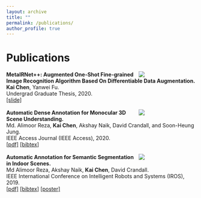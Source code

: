 ```yaml
---
layout: archive
title: ""
permalink: /publications/
author_profile: true
---
```


# Publications

<div class="MetaIRNet++">
	<div style="float:right;width:30%"><img src="https://kaichen1998.github.io/images/pub/MetaIRNet++.jpg"></div>
    <div class="float:left;width:70%">
    <b>MetaIRNet++: Augmented One-Shot Fine-grained Image Recognition Algorithm Based On Differentiable Data Augmentation.</b><br /> <b>Kai Chen</b>, Yanwei Fu.
    <br /> Undergrad Graduate Thesis, 2020.
    <br /> <a href="https://kaichen1998.github.io/files/MetaIRNet++/Slide.pdf">[slide]</a>
	</div>
</div>

<br /> 

<div class="Access2020">
	<div style="float:right;width:30%"><img src="https://kaichen1998.github.io/images/pub/Access2020.png"></div>
    <div class="float:left;width:70%">
    <b>Automatic Dense
Annotation for Monocular 3D Scene Understanding.</b>
	<br /> Md. Alimoor Reza, <b>Kai Chen</b>, Akshay Naik, David Crandall, and Soon-Heung Jung.
    <br /> IEEE Access Journal (IEEE Access), 2020.
	<br /> <a href="https://ieeexplore.ieee.org/stamp/stamp.jsp?arnumber=9052727">[pdf]</a>
	<a href="https://scholar.googleusercontent.com/scholar.bib?q=info:ukzL0yWhjRIJ:scholar.google.com/&output=citation&scisdr=CgWrtq8WEKzwlgQxuG0:AAGBfm0AAAAAXus0oG1e5grTSlvQK7Pz6RDVlIQZ2A-g&scisig=AAGBfm0AAAAAXus0oEUdECOTuf4S1a4JWF5aGQ8QIbNn&scisf=4&ct=citation&cd=-1&hl=en">[bibtex]</a>
	</div>
</div>


<br /> 

<div class="IROS2019">
	<div style="float:right;width:30%"><img src="https://kaichen1998.github.io/images/pub/IROS2019.png"></div>
    <div class="float:left;width:70%">
    <b>Automatic Annotation for Semantic Segmentation in Indoor Scenes.</b>
    <br /> Md Alimoor Reza, Akshay Naik, <b>Kai Chen</b>, David Crandall.
    <br /> IEEE International Conference on Intelligent Robots and Systems (IROS), 2019.
	<br /> <a href="https://www.semanticscholar.org/paper/Automatic-Annotation-for-Semantic-Segmentation-in-Reza-Naik/ec77d168c9fdb438ba18b1316f0fdd1486dd1415">[pdf]</a>
	<a href="https://scholar.googleusercontent.com/scholar.bib?q=info:IjIoNEXuROIJ:scholar.google.com/&output=citation&scisdr=CgUhbv_pEKzwlgQxE00:AAGBfm0AAAAAXus0C03aYsWckdb6zFFpf6avn8C7xjKz&scisig=AAGBfm0AAAAAXus0C1BNxjwvhTOf2pYujHUxDKzaKGv_&scisf=4&ct=citation&cd=-1&hl=en&scfhb=1">[bibtex]</a>
    <a href="https://kaichen1998.github.io/files/Auto_anno/poster_kaichen.pdf">[poster]</a>
	</div>
</div>











